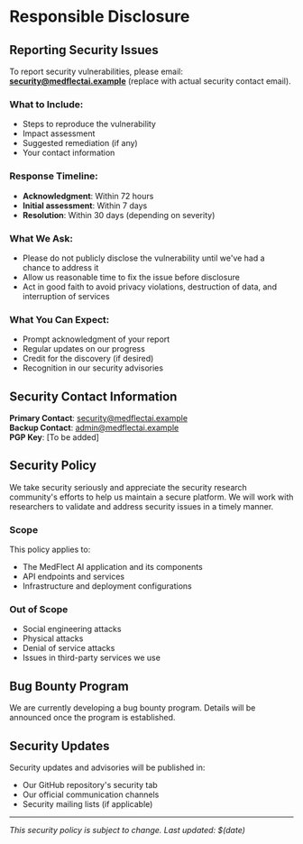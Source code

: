 # Responsible Disclosure

## Reporting Security Issues

To report security vulnerabilities, please email: **security@medflectai.example** (replace with actual security contact email).

### What to Include:
- Steps to reproduce the vulnerability
- Impact assessment
- Suggested remediation (if any)
- Your contact information

### Response Timeline:
- **Acknowledgment**: Within 72 hours
- **Initial assessment**: Within 7 days
- **Resolution**: Within 30 days (depending on severity)

### What We Ask:
- Please do not publicly disclose the vulnerability until we've had a chance to address it
- Allow us reasonable time to fix the issue before disclosure
- Act in good faith to avoid privacy violations, destruction of data, and interruption of services

### What You Can Expect:
- Prompt acknowledgment of your report
- Regular updates on our progress
- Credit for the discovery (if desired)
- Recognition in our security advisories

## Security Contact Information

**Primary Contact**: security@medflectai.example  
**Backup Contact**: admin@medflectai.example  
**PGP Key**: [To be added]

## Security Policy

We take security seriously and appreciate the security research community's efforts to help us maintain a secure platform. We will work with researchers to validate and address security issues in a timely manner.

### Scope
This policy applies to:
- The MedFlect AI application and its components
- API endpoints and services
- Infrastructure and deployment configurations

### Out of Scope
- Social engineering attacks
- Physical attacks
- Denial of service attacks
- Issues in third-party services we use

## Bug Bounty Program

We are currently developing a bug bounty program. Details will be announced once the program is established.

## Security Updates

Security updates and advisories will be published in:
- Our GitHub repository's security tab
- Our official communication channels
- Security mailing lists (if applicable)

---

*This security policy is subject to change. Last updated: $(date)*
